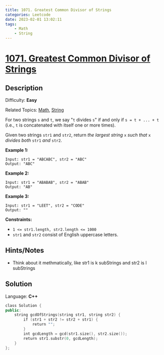 ```yaml
---
title: 1071. Greatest Common Divisor of Strings
categories: Leetcode
date: 2023-02-01 13:02:11
tags:
    - Math
    - String
---
```


# [1071\. Greatest Common Divisor of Strings](https://leetcode.com/problems/greatest-common-divisor-of-strings/)

## Description

Difficulty: **Easy**

Related Topics: [Math](https://leetcode.com/tag/math/), [String](https://leetcode.com/tag/string/)

For two strings `s` and `t`, we say "`t` divides `s`" if and only if `s = t + ... + t` (i.e., `t` is concatenated with itself one or more times).

Given two strings `str1` and `str2`, return _the largest string_ `x` _such that_ `x` _divides both_ `str1` _and_ `str2`.

**Example 1:**

```text
Input: str1 = "ABCABC", str2 = "ABC"
Output: "ABC"
```

**Example 2:**

```text
Input: str1 = "ABABAB", str2 = "ABAB"
Output: "AB"
```

**Example 3:**

```text
Input: str1 = "LEET", str2 = "CODE"
Output: ""
```

**Constraints:**

* `1 <= str1.length, str2.length <= 1000`
* `str1` and `str2` consist of English uppercase letters.

## Hints/Notes

* Think about it methmatically, like str1 is k subStrings and str2 is l subStrings

## Solution

Language: **C++**

```C++
class Solution {
public:
    string gcdOfStrings(string str1, string str2) {
        if (str1 + str2 != str2 + str1) {
            return "";
        }
        int gcdLength = gcd(str1.size(), str2.size());
        return str1.substr(0, gcdLength);
    }
};
```
